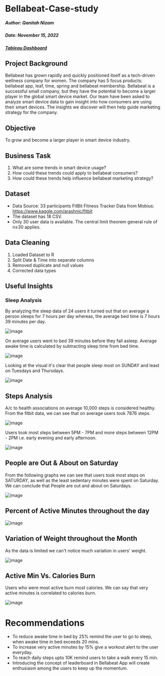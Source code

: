 # Bellabeat-Case-study
##### Author: Qanitah Nizam

##### Date: November 15, 2022

##### [Tableau Dashboard](https://public.tableau.com/views/BellabeatFitnessDataAnalysis_16685263244340/Sleepanalysis?:language=en-US&:display_count=n&:origin=viz_share_link)

## Project Background
Bellabeat has grown rapidly and quickly positioned itself as a tech-driven wellness company for women. The company has 5 focus products: bellabeat app, leaf, time, spring and bellabeat membership. Bellabeat is a successful small company, but they have the potential to become a larger player in the global smart device market. Our team have been asked to analyze smart device data to gain insight into how consumers are using their smart devices. The insights we discover will then help guide marketing strategy for the company. 

## Objective
To grow and become a larger player in smart device industry.

## Business Task
1. What are some trends in smart device usage?
2. How could these trends could apply to bellabeat consumers?
3. How could these trends help influence bellabeat marketing strategy?

## Dataset
- Data Source: 33 participants FitBit Fitness Tracker Data from Mobius: https://www.kaggle.com/arashnic/fitbit
- The dataset has 18 CSV.
- Only 30 user data is available. The central limit theorem general rule of n≥30 applies.

## Data Cleaning
1. Loaded Dataset to R
2. Split Date & Time into separate columns
3. Removed duplicate and null values
4. Corrected data types

## Useful Insights

### Sleep Analysis
By analyzing the sleep data of 24 users it turned out that on average a person sleeps for 7 hours per day whereas, the average bed time is 7 hours 39 minutes per day.

![image](https://github.com/canitah/Bellabeat-Case-study/blob/main/Insights/Sleep%20Analysis.PNG?raw=true)


On average users went to bed 39 minutes before they fall asleep. Average awake time is calculated by subtracting sleep time from bed time.

![image](https://github.com/canitah/Bellabeat-Case-study/blob/main/Insights/Awake%20Time.PNG?raw=true)


Looking at the visual it's clear that people sleep most on SUNDAY and least on Tuesdays and Thursdays.

![image](https://github.com/canitah/Bellabeat-Case-study/blob/main/Insights/Avg%20Sleep%20time%20weekly.PNG?raw=true)


## Steps Analysis
A/c to health associations on average 10,000 steps is considered healthy. From the fitbit data, we can see that on average users took 7876 steps. 

![image](https://github.com/canitah/Bellabeat-Case-study/blob/main/Insights/Steps.PNG?raw=true)


Users took most steps between 5PM - 7PM and more steps between 12PM - 2PM i.e. early evening and early afternoon.

![image](https://github.com/canitah/Bellabeat-Case-study/blob/main/Insights/hourlySteps.PNG?raw=true)


## People are Out & About on Saturday
From the following graphs we can see that users took most steps on SATURDAY, as well as the least sedentary minutes were spent on Saturday. We can conclude that People are out and about on Saturdays.

![image](https://github.com/canitah/Bellabeat-Case-study/blob/main/Insights/OutnAbout.PNG?raw=true)


## Percent of Active Minutes throughout the day
![image](https://github.com/canitah/Bellabeat-Case-study/blob/main/Insights/PercentofActMins.PNG?raw=true)


## Variation of Weight throughout the Month
As the data is limited we can't notice much variation in users' weight.

![image](https://github.com/canitah/Bellabeat-Case-study/blob/main/Insights/Weight%20Variation.PNG?raw=true)


## Active Min Vs. Calories Burn
Users who were most active burn most calories. We can say that very active minutes is correlated to calories burn. 

![image](https://github.com/canitah/Bellabeat-Case-study/blob/main/Insights/VeryActMin%20vs%20Calories.PNG?raw=true)


# Recommendations
- To reduce awake time in bed by 25% remind the user to go to sleep, when awake time in bed exceeds 20 mins.
- To increase very active minutes by 15% give a workout alert to the user everyday.
- To reach daily steps upto 10K remind users to take a walk every 15 min.
- Introducing the concept of leaderboard in Bellabeat App will create enthusiasm among the users to keep up the momentum.
 





